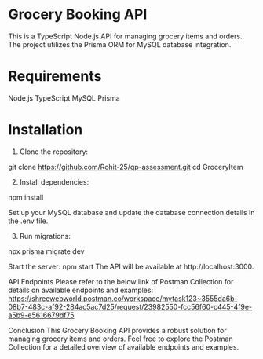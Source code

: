 # Grocery Booking API

This is a TypeScript Node.js API for managing grocery items and orders. The project utilizes the Prisma ORM for MySQL database integration.

# Requirements

Node.js
TypeScript
MySQL
Prisma

# Installation

1. Clone the repository:

git clone https://github.com/Rohit-25/qp-assessment.git
cd GroceryItem

2. Install dependencies:

npm install

Set up your MySQL database and update the database connection details in the .env file.

3. Run migrations:

npx prisma migrate dev

Start the server:
npm start
The API will be available at http://localhost:3000.

API Endpoints
Please refer to the below link of Postman Collection for details on available endpoints and examples:
https://shreewebworld.postman.co/workspace/mytask123~3555da6b-08b7-483c-af92-284ac5ac7d25/request/23982550-fcc56f60-c445-4f9e-a5b9-e5616679df75

Conclusion
This Grocery Booking API provides a robust solution for managing grocery items and orders. Feel free to explore the Postman Collection for a detailed overview of available endpoints and examples.
